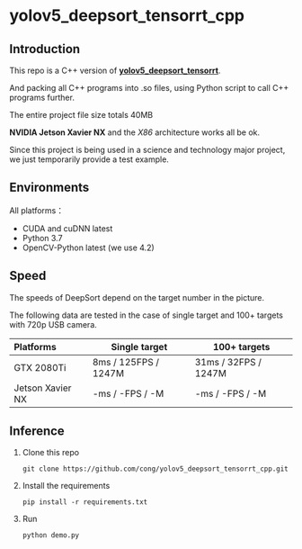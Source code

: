 # yolov5_deepsort_tensorrt_cpp

## Introduction

This repo is a C++ version of **[yolov5_deepsort_tensorrt](https://github.com/cong/yolov5_deepsort_tensorrt)**. 

And packing all C++ programs into .so files, using Python script to call C++ programs further.

The entire project file size totals 40MB

**NVIDIA Jetson Xavier NX**  and the *X86* architecture works all be ok. 

Since this project is being used in a science and technology major project, we just temporarily provide a test example.

## Environments

All platforms：
- CUDA and cuDNN latest
- Python 3.7
- OpenCV-Python latest (we use 4.2)


## Speed

The speeds of DeepSort depend on the target number in the picture.

The following data are tested in the case of single target and 100+ targets with 720p USB camera.


| Platforms         | Single target         | 100+ targets           |
| :---------------- | --------------------- | ---------------------- |
| GTX 2080Ti        | 8ms / 125FPS / 1247M  | 31ms /  32FPS / 1247M  |
| Jetson Xavier NX  | -ms / -FPS / -M  | -ms /  -FPS / -M  |

## Inference

1. Clone this repo

   ```shell
   git clone https://github.com/cong/yolov5_deepsort_tensorrt_cpp.git
   ```

2. Install the requirements

   ```shell
   pip install -r requirements.txt
   ```
   
3. Run

   ```
   python demo.py
   ```
